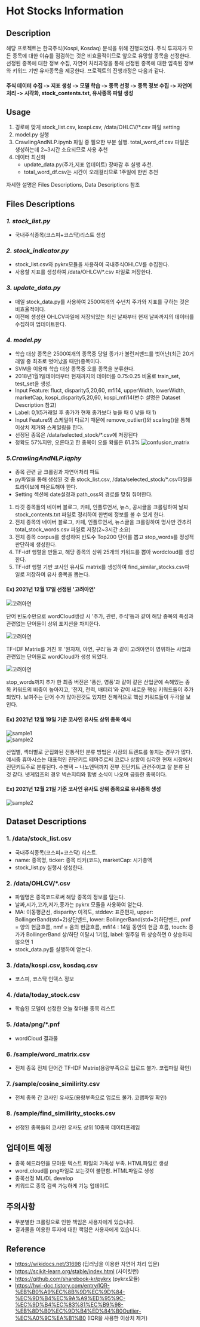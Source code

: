 # Hot Stocks Information

## Description
해당 프로젝트는 한국주식(Kospi, Kosdaq) 분석을 위해 진행되었다.
주식 투자자가 모든 종목에 대한 이슈를 점검하는 것은 비효율적이므로 앞으로 유망할 종목을 선정한다.
선정된 종목에 대한 정보 수집, 자연어 처리과정을 통해 선정된 종목에 대한 압축된 정보와 키워드 기반 유사종목을 제공한다.
프로젝트의 진행과정은 다음과 같다.
#### 주식 데이터 수집 -> 지표 생성 -> 모델 학습 -> 종목 선정 -> 종목 정보 수집 -> 자연어 처리 -> 시각화, stock_contents.txt, 유사종목 파일 생성

## Usage

1. 경로에 맞게 stock_list.csv, kospi.csv, /data/OHLCV/*.csv 파일 setting
2. model.py 실행
3. CrawlingAndNLP.ipynb 파일 중 필요한 부분 실행. total_word_df.csv 파일은 생성하는데 2~3시간 소요되므로 사용 추천
4. 데이터 최신화 
   + update_data.py(주가,지표 업데이트) 장마감 후 실행 추천.
   + total_word_df.csv는 시간이 오래걸리므로 1주일에 한번 추천
  
자세한 설명은 Files Descriptions, Data Descriptions 참조 

## Files Descriptions
### *1. stock_list.py*
+ 국내주식종목(코스피+코스닥)리스트 생성
### *2. stock_indicator.py*
+ stock_list.csv와 pykrx모듈을 사용하여 국내주식OHLCV를 수집한다.
+ 사용할 지표를 생성하여 /data/OHLCV/*.csv 파일로 저장한다.
### *3. update_data.py*
+ 매일 stock_data.py를 사용하여 2500여개의 수년치 주가와 지표를 구하는 것은 비효율적이다.
+ 이전에 생성한 OHLCV파일에 저장되있는 최신 날짜부터 현재 날짜까지의 데이터를 수집하여 업데이트한다.
### *4. model.py*
+ 학습 대상 종목은 2500여개의 종목중 당일 종가가 볼린저밴드를 벗어난(최근 20거래일 중 최초로 벗어났을 때만)종목이다.
+ SVM을 이용해 학습 대상 종목중 오를 종목을 분류한다.
+ 2018년1월1일데이터부터 현재까지의 데이터를 0.75:0.25 비율로 train_set, test_set을 생성.
+ Input Feature: fluct, disparity5,20,60, mfi14, upperWidth, lowerWidth, marketCap,
  kospi_disparity5,20,60, kospi_mfi14(변수 설명은 Dataset Description 참고)
+ Label: 0,1(5거래일 후 종가가 현재 종가보다 높을 때 0 낮을 때 1)
+ Input Feature의 스케일이 다르기 때문에 remove_outlier()와 scaling()을 통해 이상치 제거와 스케일링을 한다.
+ 선정된 종목은 /data/selected_stock/*.csv에 저장된다
+ 정확도 57%지만, 오른다고 한 종목이 오를 확률은 61.3%
![confusion_matrix](./data/confusion_matrix.png)
  
### *5.CrawlingAndNLP.iqphy*
+ 종목 관련 글 크롤링과 자연어처리 파트
+ py파일을 통해 생성된 것 중 stock_list.csv, /data/selected_stock/*.csv파일을
드라이브에 마운트해야 한다.
+ Setting 섹션에 date설정과 path_oss의 경로를 맞춰 줘야한다.
1. 타깃 종목들의 네이버 블로그, 카페, 인플루언서, 뉴스, 공시글을 크롤링하여 날짜stock_contents.txt 파일로 정리하여 한번에 정보를 볼 수 있게 한다.
2. 전체 종목의 네이버 블로그, 카페, 인플루언서, 뉴스글을 크롤링하여 명사만 간추려 total_stock_words.csv 파일로 저장(2~3시간 소요)
3. 전체 종목 corpus를 생성하여 빈도수 Top200 단어를 뽑고 stop_words를 정성적 판단하에 생성한다.
4. TF-idf 행렬을 만들고, 해당 종목의 상위 25개의 키워드를 뽑아 wordcloud를 생성한다.
5. TF-idf 행렬 기반 코사인 유사도 matrix를 생성하여 find_similar_stocks.csv파일로 저장하여 유사 종목을 뽑는다.

#### Ex) 2021년 12월 17일 선정된 '고려아연'
![고려아연](./data/png/고려아연.png)

단어 빈도수만으로 wordCloud생성 시 '주가, 관련, 주식'등과 같이 해당 종목의 특성과 관련없는 단어들이 상위 포지션을 차지한다.

![고려아연](./data/png/고려아연_tfidf.png)

TF-IDF Matrix를 거친 후 '원자재, 아연, 구리'등 과 같이 고려아연이 영위하는 사업과 관련있는 단어들로 wordCloud가 생성 되었다.

![고려아연](./data/png/고려아연_tfidf_remove_stopwords.png)

stop_words까지 추가 한 최종 버전은 '풍산, 영풍'과 같이 같은 산업군에 속해있는 종목 키워드의 비중이 높아지고, '전지, 전력, 배터리'와 같이 새로운 핵심 키워드들이 추가되었다.
보여주는 단어 수가 많아진것도 있지만 전체적으로 핵심 키워드들이 두각을 보인다.

#### Ex) 2021년 12월 19일 기준 코사인 유사도 상위 종목 예시
![sample1](./data/sample/sample1.PNG)\
![sample2](./data/sample/sample2.PNG)

산업별, 섹터별로 군집화된 전통적인 분류 방법은 시장의 트렌드를 놓치는 경우가 많다.
예시중 휴마시스는 대표적인 진단키트 테마주로써 코로나 상황이 심각한 현재 시장에서 진단키트주로 분류된다.
수젠텍 ~ 나노엔텍까지 전부 진단키트 관련주이고 잘 분류 된 것 같다.
넷게임즈의 경우 넥슨지티와 합병 소식이 나오며 급등한 종목이다.

#### Ex) 2021년 12월 21일 기준 코사인 유사도 상위 종목으로 유사종목 생성

![sample2](./data/sample/sample3.PNG)

## Dataset Descriptions
### 1. /data/stock_list.csv
+ 국내주식종목(코스피+코스닥) 리스트.
+ name: 종목명, ticker: 종목 티커(코드), marketCap: 시가총액
+ stock_list.py 실행시 생성한다.
### 2. /data/OHLCV/*.csv
+ 파일명은 종목코드로써 해당 종목의 정보를 담는다.
+ 날짜,시가,고가,저가,종가는 pykrx 모듈을 사용하여 얻는다.
+ MA: 이동평균선, disparity: 이격도, stddev: 표준편차, upper: BollingerBand(std=2)상단밴드, lower: BollingerBand(std=2)하단밴드,
  pmf = 양의 현금흐름, nmf = 음의 현금흐름, mfi14 : 14일 동안의 현금 흐름, touch: 종가가 BollingerBand 상/하단 이탈시 1기입, label: 일주일 뒤 상승하면 0 상승하지 않으면 1
+ stock_data.py를 실행하여 얻는다.
### 3. /data/kospi.csv, kosdaq.csv
+ 코스피, 코스닥 인덱스 정보
### 4. /data/today_stock.csv
+ 학습된 모델이 선정한 오늘 찾아볼 종목 리스트
### 5. /data/png/*.pnf
+ wordCloud 결과물
### 6. /sample/word_matrix.csv
+ 전체 종목 전체 단어간 TF-IDF Matrix(용량부족으로 업로드 불가. 코랩파일 확인)
### 7. /sample/cosine_similirity.csv
+ 전체 종목 간 코사인 유사도(용량부족으로 업로드 불가. 코랩파일 확인)
### 8. /sample/find_similirity_stocks.csv
+ 선정된 종목들의 코사인 유사도 상위 10종목 데이터프레임



## 업데이트 예정
+ 종목 헤드라인을 모아둔 텍스트 파일의 가독성 부족. HTML파일로 생성
+ word_cloud를 png파일로 보는것이 불편함. HTML파일로 생성
+ 종목선정 ML/DL develop
+ 키워드로 종목 검색 가능하게 기능 업데이트

## 주의사항
+ 무분별한 크롤링으로 인한 책임은 사용자에게 있습니다.
+ 결과물을 이용한 투자에 대한 책임은 사용자에게 있습니다.

## Reference 
+ https://wikidocs.net/31698 (딥러닝을 이용한 자연어 처리 입문)
+ https://scikit-learn.org/stable/index.html (사이킷런)
+ https://github.com/sharebook-kr/pykrx (pykrx모듈)
+ https://hwi-doc.tistory.com/entry/IQR-%EB%B0%A9%EC%8B%9D%EC%9D%84-%EC%9D%B4%EC%9A%A9%ED%95%9C-%EC%9D%B4%EC%83%81%EC%B9%98-%EB%8D%B0%EC%9D%B4%ED%84%B0Outlier-%EC%A0%9C%EA%B1%B0 (IQR을 사용한 이상치 제거)
